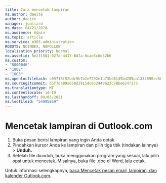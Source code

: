 ```yaml
---
title: Cara mencetak lampiran
ms.author: daeite
author: daeite
manager: joallard
ms.date: 04/21/2020
ms.audience: Admin
ms.topic: article
ms.service: o365-administration
ROBOTS: NOINDEX, NOFOLLOW
localization_priority: Normal
ms.assetid: 5e2f1581-027a-4417-8d7a-6cae5c6d52b6
ms.custom:
- "8000046"
- "1002"
- "1003"
ms.openlocfilehash: c05718f52bdc9b7b2e7292e1b73bd6149bd285aa1334590ec507f422acd56a11
ms.sourcegitcommit: b5f7da89a650d2915dc652449623c78be6247175
ms.translationtype: MT
ms.contentlocale: id-ID
ms.lasthandoff: 08/05/2021
ms.locfileid: "54095869"
---
```

# <a name="print-an-attachment-in-outlookcom"></a>Mencetak lampiran di Outlook.com

1. Buka pesan berisi lampiran yang ingin Anda cetak.
2. Pindahkan kursor Anda ke lampiran dan pilih tiga titik (tindakan lainnya) > **Unduh.**
3. Setelah file diunduh, buka menggunakan program yang sesuai, lalu pilih opsi untuk mencetak. Misalnya, buka file .doc di Word, lalu cetak.

Untuk informasi selengkapnya, [baca Mencetak pesan email, lampiran, dan kalender Outlook.com](https://support.office.com/article/c835b8e5-b310-4cab-ac15-b6eb95149855?wt.mc_id=Office_Outlook_com_Alchemy).